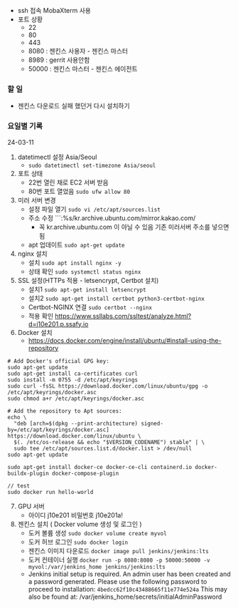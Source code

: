 
- ssh 접속 MobaXterm 사용
- 포트 상황
	- 22
	- 80
	- 443
	- 8080 : 젠킨스 사용자 - 젠킨스 마스터
	- 8989 : gerrit 사용안함
	- 50000 : 젠킨스 마스터 - 젠킨스 에이전트

### 할 일
- 젠킨스 다운로드 실패 했던거 다시 설치하기

### 요일별 기록

24-03-11
1. datetimectl 설정 Asia/Seoul
	- ```sudo datetimectl set-timezone Asia/seoul```
2. 포트 상태
	- 22번 열린 채로 EC2 서버 받음
	- 80번 포트 열었음 ```sudo ufw allow 80```
3. 미러 서버 변경
	- 설정 파일 열기 ```sudo vi /etc/apt/sources.list```
	- 주소 수정 ```:%s/kr.archive.ubuntu.com/mirror.kakao.com/
		- 꼭 kr.archive.ubuntu.com 이 아닐 수 있음 기존 미러서버 주소를 넣으면 됨
	- apt 업데이트 ```sudo apt-get update```
4. nginx 설치
	- 설치 ```sudo apt install nginx -y```
	- 상태 확인 ```sudo systemctl status nginx```
5. SSL 설정(HTTPs 적용 - letsencrypt, Certbot 설치)
	- 설치1 ```sudo apt-get install letsencrypt```
	- 설치2 ```sudo apt-get install certbot python3-certbot-nginx```
	- Certbot-NGINX 연결 ```sudo certbot --nginx```
	- 적용 확인 https://www.ssllabs.com/ssltest/analyze.html?d=j10e201.p.ssafy.io
6. Docker 설치 
	- https://docs.docker.com/engine/install/ubuntu/#install-using-the-repository
```
# Add Docker's official GPG key:
sudo apt-get update
sudo apt-get install ca-certificates curl
sudo install -m 0755 -d /etc/apt/keyrings
sudo curl -fsSL https://download.docker.com/linux/ubuntu/gpg -o /etc/apt/keyrings/docker.asc
sudo chmod a+r /etc/apt/keyrings/docker.asc

# Add the repository to Apt sources:
echo \
  "deb [arch=$(dpkg --print-architecture) signed-by=/etc/apt/keyrings/docker.asc] https://download.docker.com/linux/ubuntu \
  $(. /etc/os-release && echo "$VERSION_CODENAME") stable" | \
  sudo tee /etc/apt/sources.list.d/docker.list > /dev/null
sudo apt-get update

sudo apt-get install docker-ce docker-ce-cli containerd.io docker-buildx-plugin docker-compose-plugin

// test
sudo docker run hello-world
```

7. GPU 서버
	- 아이디 j10e201 비밀번호 j10e201a!
8. 젠킨스 설치 ( Docker volume 생성 및 로그인 )
	- 도커 볼륨 생성 ```sudo docker volume create myvol```
	- 도커 허브 로그인 ```sudo docker login```
	- 젠킨스 이미지 다운로드 ```docker image pull jenkins/jenkins:lts```
	- 도커 컨테이너 실행 
	  ```docker run -p 8080:8080 -p 50000:50000 -v myvol:/var/jenkins_home jenkins/jenkins:lts```
	- Jenkins initial setup is required. An admin user has been created and a password generated. 
	  Please use the following password to proceed to installation: 
	  ```4bedcc62f10c43488665f11e774e524a```
	  This may also be found at: /var/jenkins_home/secrets/initialAdminPassword





